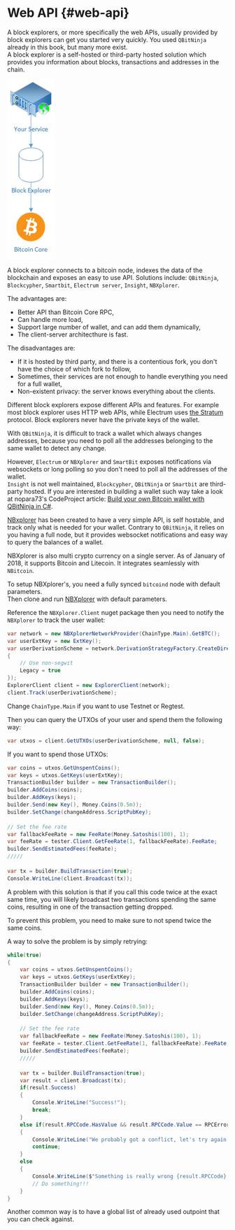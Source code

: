 # Web API {#web-api}

A block explorers, or more specifically the web APIs, usually provided by block explorers can get you started very quickly. You used `QBitNinja` already in this book, but many more exist.  
A block explorer is a self-hosted or third-party hosted solution which provides you information about blocks, transactions and addresses in the chain.  

![Explorer](../assets/Wallet-Explorer.png)

A block explorer connects to a bitcoin node, indexes the data of the blockchain and exposes an easy to use API.
Solutions include: `QBitNinja`, `Blockcypher`, `Smartbit`, `Electrum server`, `Insight`, `NBXplorer`.  

The advantages are:

* Better API than Bitcoin Core RPC,
* Can handle more load,
* Support large number of wallet, and can add them dynamically,
* The client-server architecthure is fast.  

The disadvantages are:

* If it is hosted by third party, and there is a contentious fork, you don't have the choice of which fork to follow,
* Sometimes, their services are not enough to handle everything you need for a full wallet,
* Non-existent privacy: the server knows everything about the clients.

Different block explorers expose different APIs and features. For example most block explorer uses HTTP web APIs, while Electrum uses [the Stratum](http://docs.electrum.org/en/latest/protocol.html) protocol. Block explorers never have the private keys of the wallet.  

With `QBitNinja`, it is difficult to track a wallet which always changes addresses, because you need to poll all the addresses belonging to the same wallet to detect any change. 

However, `Electrum` or `NBXplorer` and `SmartBit` exposes notifications via websockets or long polling so you don't need to poll all the addresses of the wallet.  
`Insight` is not well maintained, `Blockcypher`, `QBitNinja` or `Smartbit` are third-party hosted. If you are interested in building a wallet such way take a look at nopara73's CodeProject article: [Build your own Bitcoin wallet with QBitNinja in C#](https://www.codeproject.com/Articles/1115639/Build-your-own-Bitcoin-wallet).  

[NBxplorer](https://github.com/dgarage/NBXplorer/) has been created to have a very simple API, is self hostable, and track only what is needed for your wallet. 
Contrary to `QBitNinja`, it relies on you having a full node, but it provides websocket notifications and easy way to query the balances of a wallet. 

NBXplorer is also multi crypto currency on a single server. As of January of 2018, it supports Bitcoin and Litecoin. It integrates seamlessly with `NBitcoin`.

To setup NBXplorer's, you need a fully synced `bitcoind` node with default parameters.  
Then clone and run [NBXplorer](https://github.com/dgarage/NBXplorer) with default parameters.

Reference the `NBXplorer.Client` nuget package then you need to notify the `NBXplorer` to track the user wallet:

```cs
var network = new NBXplorerNetworkProvider(ChainType.Main).GetBTC();
var userExtKey = new ExtKey();
var userDerivationScheme = network.DerivationStrategyFactory.CreateDirectDerivationStrategy(userExtKey.Neuter(), new DerivationStrategyOptions()
{
	// Use non-segwit
	Legacy = true
});
ExplorerClient client = new ExplorerClient(network);
client.Track(userDerivationScheme);
```

Change `ChainType.Main` if you want to use Testnet or Regtest.

Then you can query the UTXOs of your user and spend them the following way:

```cs
var utxos = client.GetUTXOs(userDerivationScheme, null, false);
```

If you want to spend those UTXOs:

```cs
var coins = utxos.GetUnspentCoins();
var keys = utxos.GetKeys(userExtKey);
TransactionBuilder builder = new TransactionBuilder();
builder.AddCoins(coins);
builder.AddKeys(keys);
builder.Send(new Key(), Money.Coins(0.5m));
builder.SetChange(changeAddress.ScriptPubKey);

// Set the fee rate
var fallbackFeeRate = new FeeRate(Money.Satoshis(100), 1);
var feeRate = tester.Client.GetFeeRate(1, fallbackFeeRate).FeeRate;
builder.SendEstimatedFees(feeRate);
/////

var tx = builder.BuildTransaction(true);
Console.WriteLine(client.Broadcast(tx));
```

A problem with this solution is that if you call this code twice at the exact same time, you will likely broadcast two transactions spending the same coins, resulting in one of the transaction getting dropped.

To prevent this problem, you need to make sure to not spend twice the same coins.

A way to solve the problem is by simply retrying:

```cs
while(true)
{    
    var coins = utxos.GetUnspentCoins();
    var keys = utxos.GetKeys(userExtKey);
    TransactionBuilder builder = new TransactionBuilder();
    builder.AddCoins(coins);
    builder.AddKeys(keys);
    builder.Send(new Key(), Money.Coins(0.5m));
    builder.SetChange(changeAddress.ScriptPubKey);

    // Set the fee rate
    var fallbackFeeRate = new FeeRate(Money.Satoshis(100), 1);
    var feeRate = tester.Client.GetFeeRate(1, fallbackFeeRate).FeeRate;
    builder.SendEstimatedFees(feeRate);
    /////

    var tx = builder.BuildTransaction(true);
    var result = client.Broadcast(tx);
    if(result.Success)
    {
        Console.WriteLine("Success!");
        break;
    }
    else if(result.RPCCode.HasValue && result.RPCCode.Value == RPCErrorCode.RPC_TRANSACTION_REJECTED)
    {
        Console.WriteLine("We probably got a conflict, let's try again!");
        continue;
    }
    else
    {
        Console.WriteLine($"Something is really wrong {result.RPCCode} {result.RPCCodeMessage} {result.RPCMessage}");
        // Do something!!!
    }
}
```

Another common way is to have a global list of already used outpoint that you can check against.  

